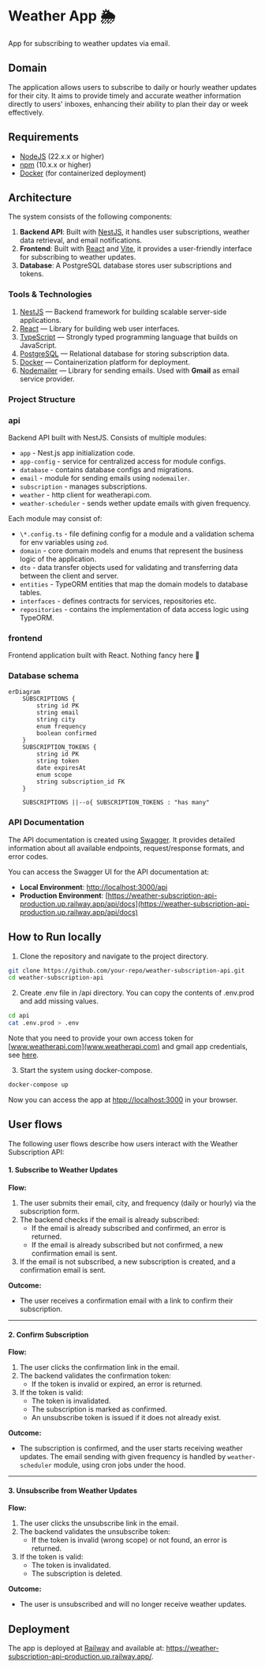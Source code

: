 # Weather App 🌦️

App for subscribing to weather updates via email.

## Domain

The application allows users to subscribe to daily or hourly weather updates for their city. It aims to provide timely and accurate weather information directly to users' inboxes, enhancing their ability to plan their day or week effectively.

## Requirements

- [NodeJS](https://nodejs.org/en) (22.x.x or higher)
- [npm](https://www.npmjs.com/) (10.x.x or higher)
- [Docker](https://www.docker.com/) (for containerized deployment)

## Architecture

The system consists of the following components:

1. **Backend API**: Built with [NestJS](https://nestjs.com/), it handles user subscriptions, weather data retrieval, and email notifications.
2. **Frontend**: Built with [React](https://react.dev/) and [Vite](https://vite.dev/), it provides a user-friendly interface for subscribing to weather updates.
3. **Database**: A PostgreSQL database stores user subscriptions and tokens.

### Tools & Technologies

1. [NestJS](https://nestjs.com/) — Backend framework for building scalable server-side applications.
2. [React](https://react.dev/) — Library for building web user interfaces.
3. [TypeScript](https://www.typescriptlang.org/) — Strongly typed programming language that builds on JavaScript.
4. [PostgreSQL](https://www.postgresql.org/) — Relational database for storing subscription data.
5. [Docker](https://www.docker.com/) — Containerization platform for deployment.
6. [Nodemailer](https://nodemailer.com/about/) — Library for sending emails. Used with **Gmail** as email service provider.

### Project Structure

### api

Backend API built with NestJS. Consists of multiple modules:

- `app` - Nest.js app initialization code.
- `app-config` - service for centralized access for module configs.
- `database` - contains database configs and migrations.
- `email` - module for sending emails using `nodemailer`.
- `subscription` - manages subscriptions.
- `weather` - http client for weatherapi.com.
- `weather-scheduler` - sends wether update emails with given frequency.

Each module may consist of:

- `\*.config.ts` - file defining config for a module and a validation schema for env variables using `zod`.
- `domain` - core domain models and enums that represent the business logic of the application.
- `dto` - data transfer objects used for validating and transferring data between the client and server.
- `entities` - TypeORM entities that map the domain models to database tables.
- `interfaces` - defines contracts for services, repositories etc.
- `repositories` - contains the implementation of data access logic using TypeORM.

### frontend

Frontend application built with React. Nothing fancy here 🙂

### Database schema

```mermaid
erDiagram
    SUBSCRIPTIONS {
        string id PK
        string email
        string city
        enum frequency
        boolean confirmed
    }
    SUBSCRIPTION_TOKENS {
        string id PK
        string token
        date expiresAt
        enum scope
        string subscription_id FK
    }

    SUBSCRIPTIONS ||--o{ SUBSCRIPTION_TOKENS : "has many"
```

### API Documentation

The API documentation is created using [Swagger](https://swagger.io/). It provides detailed information about all available endpoints, request/response formats, and error codes.

You can access the Swagger UI for the API documentation at:

- **Local Environment**: [http://localhost:3000/api](http://localhost:3000/api)
- **Production Environment**: [https://weather-subscription-api-production.up.railway.app/api/docs](https://weather-subscription-api-production.up.railway.app/api/docs)

## How to Run locally

1. Clone the repository and navigate to the project directory.

```sh
git clone https://github.com/your-repo/weather-subscription-api.git
cd weather-subscription-api
```

2. Create .env file in /api directory. You can copy the contents of .env.prod and add missing values.

```sh
cd api
cat .env.prod > .env
```

Note that you need to provide your own access token for [www.weatherapi.com](www.weatherapi.com) and gmail app credentials, see [here](https://nodemailer.com/usage/using-gmail/#apppassword-requires-2step-verification).

3. Start the system using docker-compose.

```sh
docker-compose up
```

Now you can access the app at [htpp://localhost:3000](htpp://localhost:3000) in your browser.

## User flows

The following user flows describe how users interact with the Weather Subscription API:

#### **1. Subscribe to Weather Updates**

**Flow:**

1. The user submits their email, city, and frequency (daily or hourly) via the subscription form.
2. The backend checks if the email is already subscribed:
   - If the email is already subscribed and confirmed, an error is returned.
   - If the email is already subscribed but not confirmed, a new confirmation email is sent.
3. If the email is not subscribed, a new subscription is created, and a confirmation email is sent.

**Outcome:**

- The user receives a confirmation email with a link to confirm their subscription.

---

#### **2. Confirm Subscription**

**Flow:**

1. The user clicks the confirmation link in the email.
2. The backend validates the confirmation token:
   - If the token is invalid or expired, an error is returned.
3. If the token is valid:
   - The token is invalidated.
   - The subscription is marked as confirmed.
   - An unsubscribe token is issued if it does not already exist.

**Outcome:**

- The subscription is confirmed, and the user starts receiving weather updates. The email sending with given frequency is handled by `weather-scheduler` module, using cron jobs under the hood.

---

#### **3. Unsubscribe from Weather Updates**

**Flow:**

1. The user clicks the unsubscribe link in the email.
2. The backend validates the unsubscribe token:
   - If the token is invalid (wrong scope) or not found, an error is returned.
3. If the token is valid:
   - The token is invalidated.
   - The subscription is deleted.

**Outcome:**

- The user is unsubscribed and will no longer receive weather updates.

## Deployment

The app is deployed at [Railway](https://railway.com/) and available at: https://weather-subscription-api-production.up.railway.app/.
